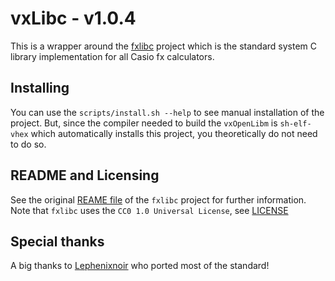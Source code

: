 # vxLibc - v1.0.4

This is a wrapper around the
[fxlibc](https://gitea.planet-casio.com/Vhex-Kernel-Core/fxlibc) project
which is the standard system C library implementation for all Casio fx
calculators.

## Installing

You can use the `scripts/install.sh --help` to see manual installation of the
project. But, since the compiler needed to build the `vxOpenLibm` is
`sh-elf-vhex` which automatically installs this project, you theoretically do
not need to do so.

## README and Licensing

See the original
[REAME file](https://gitea.planet-casio.com/Vhex-Kernel-Core/fxlibc/src/branch/master/README.md)
of the `fxlibc` project for further information.
Note that `fxlibc` uses the `CC0 1.0 Universal License`, see
[LICENSE](https://gitea.planet-casio.com/Vhex-Kernel-Core/fxlibc/src/branch/master/LICENSE)

## Special thanks

A big thanks to
[Lephenixnoir](https://silent-tower.net/projects/) who ported most of the
standard!
